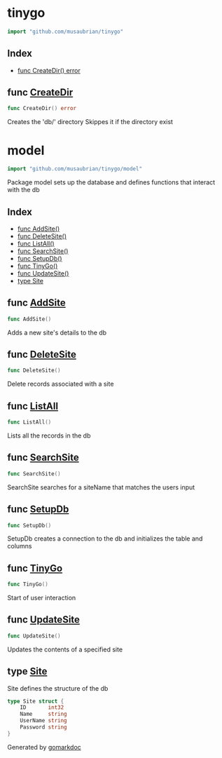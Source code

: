 <!-- Code generated by gomarkdoc. DO NOT EDIT -->

# tinygo

```go
import "github.com/musaubrian/tinygo"
```

## Index

- [func CreateDir() error](<#func-createdir>)


## func [CreateDir](<https://github.com/musaubrian/tinygo/blob/main/dir.go#L7>)

```go
func CreateDir() error
```

Creates the 'db/' directory Skippes it if the directory exist

# model

```go
import "github.com/musaubrian/tinygo/model"
```

Package model sets up the database and defines functions that interact with the db

## Index

- [func AddSite()](<#func-addsite>)
- [func DeleteSite()](<#func-deletesite>)
- [func ListAll()](<#func-listall>)
- [func SearchSite()](<#func-searchsite>)
- [func SetupDb()](<#func-setupdb>)
- [func TinyGo()](<#func-tinygo>)
- [func UpdateSite()](<#func-updatesite>)
- [type Site](<#type-site>)


## func [AddSite](<https://github.com/musaubrian/tinygo/blob/main/model/model_handler.go#L26>)

```go
func AddSite()
```

Adds a new site's details to the db

## func [DeleteSite](<https://github.com/musaubrian/tinygo/blob/main/model/model_handler.go#L54>)

```go
func DeleteSite()
```

Delete records associated with a site

## func [ListAll](<https://github.com/musaubrian/tinygo/blob/main/model/model_handler.go#L80>)

```go
func ListAll()
```

Lists all the records in the db

## func [SearchSite](<https://github.com/musaubrian/tinygo/blob/main/model/model_handler.go#L63>)

```go
func SearchSite()
```

SearchSite searches for a siteName that matches the users input

## func [SetupDb](<https://github.com/musaubrian/tinygo/blob/main/model/model.go#L26>)

```go
func SetupDb()
```

SetupDb creates a connection to the db and initializes the table and columns

## func [TinyGo](<https://github.com/musaubrian/tinygo/blob/main/model/model_handler.go#L91>)

```go
func TinyGo()
```

Start of user interaction

## func [UpdateSite](<https://github.com/musaubrian/tinygo/blob/main/model/model_handler.go#L38>)

```go
func UpdateSite()
```

Updates the contents of a specified site

## type [Site](<https://github.com/musaubrian/tinygo/blob/main/model/model.go#L17-L22>)

Site defines the structure of the db

```go
type Site struct {
    ID       int32
    Name     string
    UserName string
    Password string
}
```



Generated by [gomarkdoc](<https://github.com/princjef/gomarkdoc>)
